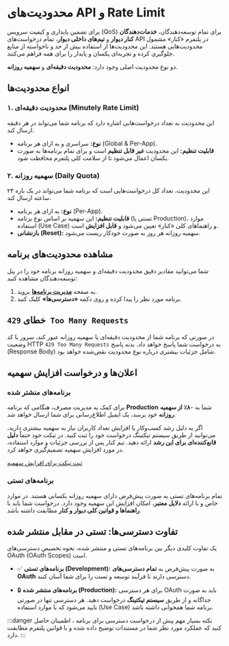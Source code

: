 # محدودیت‌های API و Rate Limit

برای تضمین پایداری و کیفیت سرویس (QoS) برای تمام توسعه‌دهندگان، **خدمات‌دهندگان کنار دیوار** و **تیم‌های داخلی دیوار**، تمام درخواست‌های API در پلتفرم «کنار» مشمول محدودیت‌هایی هستند. این محدودیت‌ها از استفاده بیش از حد و ناخواسته از منابع جلوگیری کرده و تجربه‌ای یکسان و پایدار را برای همه فراهم می‌کنند.

دو نوع محدودیت اصلی وجود دارد: **محدودیت دقیقه‌ای** و **سهمیه روزانه**.

## انواع محدودیت‌ها

### ۱. محدودیت دقیقه‌ای (Minutely Rate Limit)

این محدودیت به تعداد درخواست‌هایی اشاره دارد که برنامه شما می‌تواند در هر دقیقه ارسال کند.

- **نوع:** سراسری و به ازای هر برنامه (Global & Per-App).
- **قابلیت تنظیم:** این محدودیت **غیر قابل تنظیم** است و برای تمام برنامه‌ها به صورت یکسان اعمال می‌شود تا از سلامت کلی پلتفرم محافظت شود.

### ۲. سهمیه روزانه (Daily Quota)

این محدودیت، تعداد کل درخواست‌هایی است که برنامه شما می‌تواند در یک بازه ۲۴ ساعته ارسال کند.

- **نوع:** به ازای هر برنامه (Per-App).
- **قابلیت تنظیم:** این سهمیه بر اساس نوع برنامه (تستی یا Production)، موارد استفاده (Use Case) و راهنماهای کلی «کنار» تعیین می‌شود و **قابل افزایش** است.
- **بازنشانی (Reset):** سهمیه روزانه هر روز به صورت خودکار ریست می‌شود.

## مشاهده محدودیت‌های برنامه

شما می‌توانید مقادیر دقیق محدودیت دقیقه‌ای و سهمیه روزانه برنامه خود را در پنل توسعه‌دهندگان مشاهده کنید:

1.  به صفحه **[مدیریت برنامه‌ها](https://divar.ir/kenar/management/apps)** بروید.
2.  برنامه مورد نظر را پیدا کرده و روی دکمه **«دسترسی‌ها»** کلیک کنید.

## خطای `429 Too Many Requests`

در صورتی که برنامه شما از محدودیت دقیقه‌ای یا سهمیه روزانه عبور کند، سرور با کد وضعیت HTTP `429 Too Many Requests` به درخواست شما پاسخ خواهد داد. بدنه پاسخ (Response Body) شامل جزئیات بیشتری درباره نوع محدودیت نقض‌شده خواهد بود.

## اعلان‌ها و درخواست افزایش سهمیه

### برنامه‌های منشتر شده

برای کمک به مدیریت مصرف، هنگامی که برنامه **Production** شما به **۸۰٪ از سهمیه روزانه** خود برسد، یک ایمیل اطلاع‌رسانی برای شما ارسال خواهد شد.

اگر به دلیل رشد کسب‌وکار یا افزایش تعداد کاربران نیاز به سهمیه بیشتری دارید، می‌توانید از طریق سیستم تیکتینگ درخواست خود را ثبت کنید. در تیکت خود حتماً **دلیل قانع‌کننده‌ای برای این رشد** ارائه دهید. تیم کنار پس از بررسی جزئیات و موارد استفاده، در مورد افزایش سهمیه تصمیم‌گیری خواهد کرد.

<p style={{textAlign: 'center'}}>
    <a href="https://divar.ir/kenar/management/issues/new" className="button button--primary">ثبت تیکت برای افزایش سهمیه</a>
</p>

### برنامه‌های تستی

تمام برنامه‌های تستی به صورت پیش‌فرض دارای سهمیه روزانه یکسانی هستند. در موارد خاص و با ارائه **دلایل معتبر**، امکان افزایش این سهمیه وجود دارد. درخواست شما باید با **راهنماها و قوانین کلی دیوار و کنار** مطابقت داشته باشد.

## تفاوت دسترسی‌ها: تستی در مقابل منتشر شده

یک تفاوت کلیدی دیگر بین برنامه‌های تستی و منتشر شده، نحوه تخصیص دسترسی‌های OAuth (OAuth Scopes) است.

- ✅ **برنامه‌های تستی (Development):** به صورت پیش‌فرض به **تمام دسترسی‌های OAuth** دسترسی دارند تا فرآیند توسعه و تست را برای شما آسان کنند.

- 🔒 **برنامه‌های منتشر شده (Production):** برای هر دسترسی OAuth باید به صورت جداگانه و از طریق **سیستم تیکتینگ** درخواست دهید. هر دسترسی تنها در صورتی تایید می‌شود که با موارد استفاده (Use Case) برنامه شما همخوانی داشته باشد.

:::danger نکته بسیار مهم
پیش از درخواست دسترسی برای برنامه ، اطمینان حاصل کنید که عملکرد مورد نظر شما در مستندات توضیح داده شده و با قوانین پلتفرم مطابقت دارد.
:::
